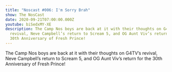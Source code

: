 ```yaml
---
title: "Noscast #006: I'm Sorry Brah"
show: The NosCast
date: 2020-09-21T07:00:00.000Z
youtube: biSedxMY-XE
description: The Camp Nos boys are back at it with their thoughts on G4TV’s
  revival, Neve Campbell’s return to Scream 5, and OG Aunt Viv’s return for the
  30th Anniversary of Fresh Prince!
---
```

The Camp Nos boys are back at it with their thoughts on G4TV’s revival, Neve Campbell’s return to Scream 5, and OG Aunt Viv’s return for the 30th Anniversary of Fresh Prince!